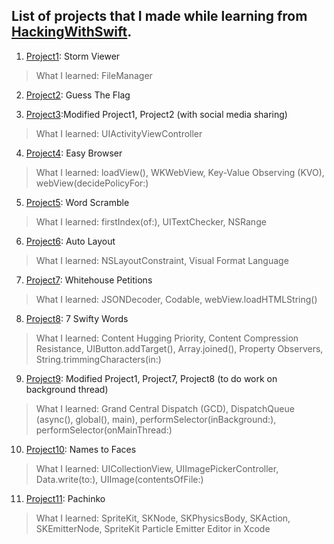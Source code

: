 ## List of projects that I made while learning from [HackingWithSwift](https://hackingwithswift.com/read).

1. [Project1](/Project1): Storm Viewer

> What I learned: FileManager

2. [Project2](/Project2): Guess The Flag

3. [Project3](/Project3):Modified Project1, Project2 (with social media sharing)

> What I learned: UIActivityViewController

4. [Project4](/Project4): Easy Browser

> What I learned: loadView(), WKWebView, Key-Value Observing (KVO), webView(decidePolicyFor:)

5. [Project5](/Project5): Word Scramble

> What I learned: firstIndex(of:), UITextChecker, NSRange

6. [Project6](/Project6): Auto Layout

> What I learned: NSLayoutConstraint, Visual Format Language

7. [Project7](/Project7): Whitehouse Petitions

> What I learned: JSONDecoder, Codable, webView.loadHTMLString()

8. [Project8](/Project8): 7 Swifty Words

> What I learned: Content Hugging Priority, Content Compression Resistance, UIButton.addTarget(), Array.joined(), Property Observers, String.trimmingCharacters(in:)

9. [Project9](/Project9): Modified Project1, Project7, Project8 (to do work on background thread)

> What I learned: Grand Central Dispatch (GCD), DispatchQueue (async(), global(), main), performSelector(inBackground:), performSelector(onMainThread:)

10. [Project10](/Project10): Names to Faces

> What I learned: UICollectionView, UIImagePickerController, Data.write(to:), UIImage(contentsOfFile:)

11. [Project11](/Project11): Pachinko

> What I learned: SpriteKit, SKNode, SKPhysicsBody, SKAction, SKEmitterNode, SpriteKit Particle Emitter Editor in Xcode

